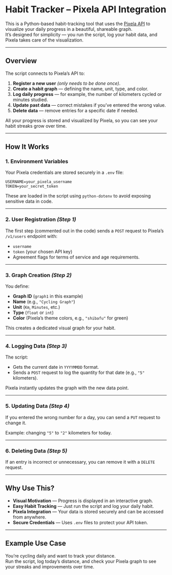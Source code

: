 # Habit Tracker – Pixela API Integration

This is a Python-based habit-tracking tool that uses the [Pixela API](https://pixe.la/) to visualize your daily progress in a beautiful, shareable graph.  
It’s designed for simplicity — you run the script, log your habit data, and Pixela takes care of the visualization.

---

## Overview

The script connects to Pixela’s API to:

1. **Register a new user** *(only needs to be done once)*.
2. **Create a habit graph** — defining the name, unit, type, and color.
3. **Log daily progress** — for example, the number of kilometers cycled or minutes studied.
4. **Update past data** — correct mistakes if you’ve entered the wrong value.
5. **Delete data** — remove entries for a specific date if needed.

All your progress is stored and visualized by Pixela, so you can see your habit streaks grow over time.

---

## How It Works

### 1. **Environment Variables**
Your Pixela credentials are stored securely in a `.env` file:
```env
USERNAME=your_pixela_username
TOKEN=your_secret_token
```
These are loaded in the script using `python-dotenv` to avoid exposing sensitive data in code.

---

### 2. **User Registration** *(Step 1)*
The first step (commented out in the code) sends a `POST` request to Pixela’s `/v1/users` endpoint with:
- `username`
- `token` (your chosen API key)
- Agreement flags for terms of service and age requirements.

---

### 3. **Graph Creation** *(Step 2)*
You define:
- **Graph ID** (`graph1` in this example)
- **Name** (e.g., `"Cycling Graph"`)
- **Unit** (`Km`, `Minutes`, etc.)
- **Type** (`float` or `int`)
- **Color** (Pixela’s theme colors, e.g., `"shibafu"` for green)

This creates a dedicated visual graph for your habit.

---

### 4. **Logging Data** *(Step 3)*
The script:
- Gets the current date in `YYYYMMDD` format.
- Sends a `POST` request to log the quantity for that date (e.g., `"5"` kilometers).

Pixela instantly updates the graph with the new data point.

---

### 5. **Updating Data** *(Step 4)*
If you entered the wrong number for a day, you can send a `PUT` request to change it.

Example: changing `"5"` to `"2"` kilometers for today.

---

### 6. **Deleting Data** *(Step 5)*
If an entry is incorrect or unnecessary, you can remove it with a `DELETE` request.

---

## Why Use This?
- **Visual Motivation** — Progress is displayed in an interactive graph.
- **Easy Habit Tracking** — Just run the script and log your daily habit.
- **Pixela Integration** — Your data is stored securely and can be accessed from anywhere.
- **Secure Credentials** — Uses `.env` files to protect your API token.

---

## Example Use Case
You’re cycling daily and want to track your distance.  
Run the script, log today’s distance, and check your Pixela graph to see your streaks and improvements over time.
